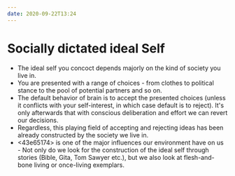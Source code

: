 ```yaml
---
date: 2020-09-22T13:24
---
```


# Socially dictated ideal Self


- The ideal self you concoct depends majorly on the kind of society you live in. 
- You are presented with a range of choices - from clothes to political stance to the pool of potential partners and so on.
- The default behavior of brain is to accept the presented choices (unless it conflicts with your self-interest, in which case default is to reject). It's only afterwards that with conscious deliberation and effort we can revert our decisions.
- Regardless, this playing field of accepting and rejecting ideas has been already constructed by the society we live in.
- <43e65174> is one of the major influences our environment have on us - Not only do we look for the construction of the ideal self through stories (Bible, Gita, Tom Sawyer etc.), but we also look at flesh-and-bone living or once-living exemplars.
